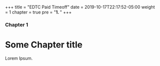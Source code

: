+++
title = "EDTC Paid Timeoff"
date = 2019-10-17T22:17:52-05:00
weight = 1
chapter = true
pre = "<b>1. </b>"
+++

### Chapter 1

# Some Chapter title

Lorem Ipsum.
